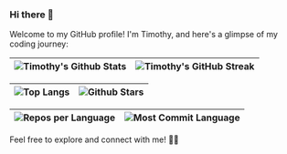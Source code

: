 ### Hi there 👋

Welcome to my GitHub profile! I'm Timothy, and here's a glimpse of my coding journey:


<!-- GitHub Stats and Streak -->
| ![Timothy's Github Stats](https://github-readme-stats.vercel.app/api?username=timothy-geiger&show_icons=true&theme=tokyonight) | ![Timothy's GitHub Streak](https://github-readme-streak-stats.herokuapp.com/?user=timothy-geiger&theme=tokyonight) |
| --- | --- |

<!-- Top Languages and Productive Time -->
| ![Top Langs](https://github-readme-stats.vercel.app/api/top-langs/?username=timothy-geiger&langs_count=8&theme=tokyonight&layout=compact) | ![Github Stars](http://github-profile-summary-cards.vercel.app/api/cards/productive-time?username=timothy-geiger&theme=tokyonight&utcOffset=8) |
| --- | --- |

<!-- Repos per Language and Most Commit Language -->
| ![Repos per Language](https://github-profile-summary-cards.vercel.app/api/cards/repos-per-language?username=timothy-geiger&theme=tokyonight) | ![Most Commit Language](https://github-profile-summary-cards.vercel.app/api/cards/most-commit-language?username=timothy-geiger&theme=tokyonight) |
| --- | --- |



Feel free to explore and connect with me! 🚀✨
